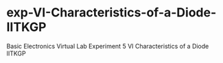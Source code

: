 # exp-VI-Characteristics-of-a-Diode-IITKGP
Basic Electronics Virtual Lab Experiment 5 VI Characteristics of a Diode IITKGP
